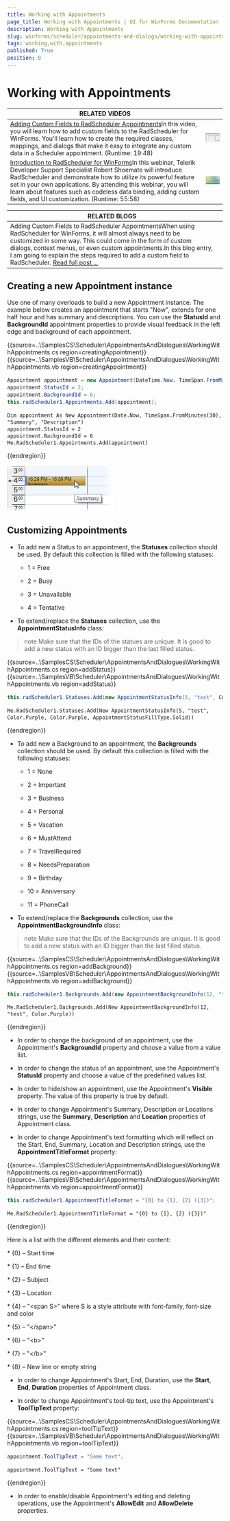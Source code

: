 ```yaml
---
title: Working with Appointments
page_title: Working with Appointments | UI for WinForms Documentation
description: Working with Appointments
slug: winforms/scheduler/appointments-and-dialogs/working-with-appointments
tags: working,with,appointments
published: True
position: 0
---
```


# Working with Appointments

| RELATED VIDEOS |  |
| ------ | ------ |
|[Adding Custom Fields to RadScheduler Appointments](http://tv.telerik.com/winforms/radscheduler/adding-custom-fields-radscheduler-winforms-appointments)In this video, you will learn how to add custom fields to the RadScheduler for WinForms. You'll learn how to create the required classes, mappings, and dialogs that make it easy to integrate any custom data in a Scheduler appointment. (Runtime: 19:48)|![scheduler-data-binding-codeless-data-binding 001](images/scheduler-data-binding-codeless-data-binding001.png)|
|[Introduction to RadScheduler for WinForms](http://tv.telerik.com/winforms/radscheduler/introduction-radscheduler-winforms)In this webinar, Telerik Developer Support Specialist Robert Shoemate will introduce RadScheduler and demonstrate how to utilize its powerful feature set in your own applications. By attending this webinar, you will learn about features such as codeless data binding, adding custom fields, and UI customization. (Runtime: 55:58)|![scheduler-data-binding-codeless-data-binding 002](images/scheduler-data-binding-codeless-data-binding002.png)|


| RELATED BLOGS |  |
| ------ | ------ |
|Adding Custom Fields to RadScheduler AppointmentsWhen using RadScheduler for WinForms, it will almost always need to be customized in some way. This could come in the form of custom dialogs, context menus, or even custom appointments.In this blog entry, I am going to explain the steps required to add a custom field to RadScheduler. [Read full post ...]( http://blogs.telerik.com/winformsteam/posts/10-04-02/adding_custom_fields_to_radscheduler_for_winforms_appointments.aspx)||

## Creating a new Appointment instance

Use one of many overloads to build a new Appointment instance. The example below creates an appointment that starts "Now", extends for one half hour and has summary and descriptions. You can use the __StatusId__ and __BackgroundId__ appointment properties to provide visual feedback in the left edge and background of each appointment.

{{source=..\SamplesCS\Scheduler\AppointmentsAndDialogues\WorkingWithAppointments.cs region=creatingAppointment}} 
{{source=..\SamplesVB\Scheduler\AppointmentsAndDialogues\WorkingWithAppointments.vb region=creatingAppointment}} 

````C#
Appointment appointment = new Appointment(DateTime.Now, TimeSpan.FromMinutes(30), "Summary", "Description");
appointment.StatusId = 2;
appointment.BackgroundId = 6;
this.radScheduler1.Appointments.Add(appointment);

````
````VB.NET
Dim appointment As New Appointment(Date.Now, TimeSpan.FromMinutes(30), "Summary", "Description")
appointment.StatusId = 2
appointment.BackgroundId = 6
Me.RadScheduler1.Appointments.Add(appointment)

````

{{endregion}} 


![scheduler-appointments-and-dialogs-working-with-appointments 003](images/scheduler-appointments-and-dialogs-working-with-appointments003.png)

## Customizing Appointments

* To add new a Status to an appointment, the __Statuses__ collection should be used. By default this collection is filled with the following statuses:
            
	* 1 = Free
	
	* 2 = Busy
	
	* 3 = Unavailable
	
	* 4 = Tentative
	
* To extend/replace the __Statuses__ collection, use the __AppointmentStatusInfo__ class:
            

>note Make sure that the IDs of the statues are unique. It is good to add a new status with an ID bigger than the last filled status.
>

{{source=..\SamplesCS\Scheduler\AppointmentsAndDialogues\WorkingWithAppointments.cs region=addStatus}} 
{{source=..\SamplesVB\Scheduler\AppointmentsAndDialogues\WorkingWithAppointments.vb region=addStatus}} 

````C#
this.radScheduler1.Statuses.Add(new AppointmentStatusInfo(5, "test", Color.Purple, Color.Purple, AppointmentStatusFillType.Solid));

````
````VB.NET
Me.RadScheduler1.Statuses.Add(New AppointmentStatusInfo(5, "test", Color.Purple, Color.Purple, AppointmentStatusFillType.Solid))

````

{{endregion}} 

* To add new a Background to an appointment, the __Backgrounds__ collection should be used. By default this collection is filled with the following statuses:
            

	* 1 = None
	
	* 2 = Important
	
	* 3 = Business
	
	* 4 = Personal
	
	* 5 = Vacation
	
	* 6 = MustAttend
	
	* 7 = TravelRequired
	
	* 8 = NeedsPreparation
	
	* 9 = Birthday
	
	* 10 = Anniversary
	
	* 11 = PhoneCall
	
* To extend/replace the __Backgrounds__ collection, use the __AppointmentBackgroundInfo__ class:
            

>note Make sure that the IDs of the Backgrounds are unique. It is good to add a new status with an ID bigger than the last filled status.
>


{{source=..\SamplesCS\Scheduler\AppointmentsAndDialogues\WorkingWithAppointments.cs region=addBackground}} 
{{source=..\SamplesVB\Scheduler\AppointmentsAndDialogues\WorkingWithAppointments.vb region=addBackground}} 

````C#
this.radScheduler1.Backgrounds.Add(new AppointmentBackgroundInfo(12, "test", Color.Purple));

````
````VB.NET
Me.RadScheduler1.Backgrounds.Add(New AppointmentBackgroundInfo(12, "test", Color.Purple))

````

{{endregion}} 

* In order to change the background of an appointment, use the Appointment's __BackgroundId__ property and choose a value from a value list. 
            

* In order to change the status of an appointment, use the Appointment's __StatusId__ property and choose a value of the predefined values list. 
            

* In order to hide/show an appointment, use the Appointment's __Visible__ property. The value of this property is true by default.
            

* In order to change Appointment's Summary, Description or Locations strings, use the __Summary__, __Description__ and __Location__ properties of Appointment class.
            

* In order to change Appointment's text formatting which will reflect on the Start, End, Summary, Location and Description strings, use the __AppointmentTitleFormat__ property:

{{source=..\SamplesCS\Scheduler\AppointmentsAndDialogues\WorkingWithAppointments.cs region=appointmentFormat}} 
{{source=..\SamplesVB\Scheduler\AppointmentsAndDialogues\WorkingWithAppointments.vb region=appointmentFormat}} 

````C#
this.radScheduler1.AppointmentTitleFormat = "{0} to {1}, {2} ({3})";

````
````VB.NET
Me.RadScheduler1.AppointmentTitleFormat = "{0} to {1}, {2} ({3})"

````

{{endregion}} 

Here is a list with the different elements and their content:
            
\* {0} – Start time

\* {1} – End time

\* {2} – Subject

\* {3} – Location

\* {4} – "&lt;span S&gt;" where S is a style attribute with font-family, font-size and color

\* {5} – "&lt;/span&gt;"

\* {6} – "&lt;b&gt;"

\* {7} – "&lt;/b&gt;"

\* {8} – New line or empty string


* In order to change Appointment's Start, End, Duration, use the __Start__, __End__, __Duration__ properties of Appointment class.
  
* In order to change Appointment's tool-tip text, use the Appointment's __ToolTipText__ property:

{{source=..\SamplesCS\Scheduler\AppointmentsAndDialogues\WorkingWithAppointments.cs region=toolTipText}} 
{{source=..\SamplesVB\Scheduler\AppointmentsAndDialogues\WorkingWithAppointments.vb region=toolTipText}} 

````C#
appointment.ToolTipText = "Some text";

````
````VB.NET
appointment.ToolTipText = "Some text"

````

{{endregion}}

* In order to enable/disable Appointment's editing and deleting operations, use the Appointment's __AllowEdit__ and __AllowDelete__ properties.
            
